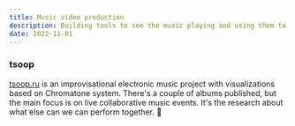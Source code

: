 ```yaml
---
title: Music video production
description: Building tools to see the music playing and using them to create complex multimedia experiences
date: 2022-11-01
---
```


### tsoop

[tsoop.ru](https://tsoop.ru) is an improvisational electronic music project with visualizations based on Chromatone system. There's a couple of albums published, but the main focus is on live collaborative music events. It's the research about what else can we can perform together. 🥁
